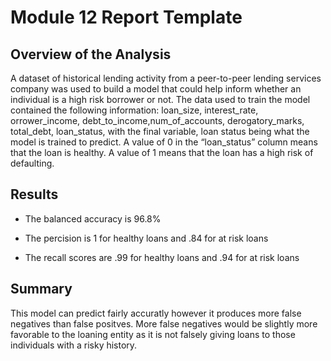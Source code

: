 # Module 12 Report Template

## Overview of the Analysis

A dataset of historical lending activity from a peer-to-peer lending services company was used to build a model that could help inform whether an individual is a high risk borrower or not. The data used to train the model contained the following information: loan_size, interest_rate, orrower_income, debt_to_income,num_of_accounts, derogatory_marks, total_debt, loan_status, with the final variable, loan status being what the model is trained to predict. A value of 0 in the “loan_status” column means that the loan is healthy. A value of 1 means that the loan has a high risk of defaulting.

## Results

* The balanced accuracy is 96.8%

* The percision is 1 for healthy loans and .84 for at risk loans

* The recall scores are .99 for healthy loans and .94 for at risk loans

## Summary

This model can predict fairly accuratly however it produces more false negatives than false positves. More false negatives would be slightly more favorable to the loaning entity as it is not falsely giving loans to those individuals with a risky history.

